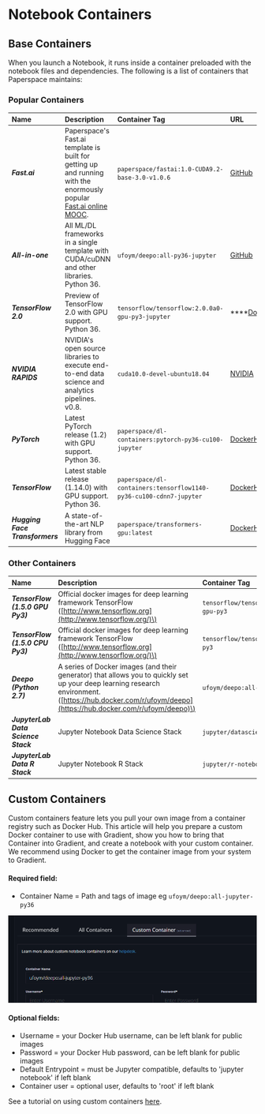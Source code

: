 # Notebook Containers

## Base Containers

When you launch a Notebook, it runs inside a container preloaded with the notebook files and dependencies.  The following is a list of containers that Paperspace maintains:

### Popular Containers

| Name | Description | Container Tag | URL |
| :--- | :--- | :--- | :--- |
| _**Fast.ai**_                | Paperspace's Fast.ai template is built for getting up and running with the enormously popular [Fast.ai online MOOC](http://www.fast.ai/).  | `paperspace/fastai:1.0-CUDA9.2-base-3.0-v1.0.6` | [GitHub](https://github.com/Paperspace/fastai-docker) |
| _**All-in-one**_ | All ML/DL frameworks in a single template with CUDA/cuDNN and other libraries. Python 36. | `ufoym/deepo:all-py36-jupyter` | [GitHub](https://github.com/ufoym/deepo) |
| _**TensorFlow 2.0**_ | Preview of TensorFlow 2.0 with GPU support. Python 36. | `tensorflow/tensorflow:2.0.0a0-gpu-py3-jupyter` | \*\*\*\*[DockerHub](https://hub.docker.com/r/tensorflow/tensorflow) |
| _**NVIDIA RAPIDS**_ | NVIDIA's open source libraries to execute end-to-end data science and analytics pipelines. v0.8. | `cuda10.0-devel-ubuntu18.04` |  [NVIDIA](https://hub.docker.com/r/rapidsai/rapidsai/tags) |
| _**PyTorch**_ | Latest PyTorch release \(1.2\) with GPU support. Python 36. | `paperspace/dl-containers:pytorch-py36-cu100-jupyter` | [DockerHub](https://hub.docker.com/r/pytorch/pytorch) |
| _**TensorFlow**_ | Latest stable release \(1.14.0\) with GPU support. Python 36. | `paperspace/dl-containers:tensorflow1140-py36-cu100-cdnn7-jupyter` | [DockerHub](https://hub.docker.com/r/tensorflow/tensorflow) |
| _**Hugging Face Transformers**_ | A state-of-the-art NLP library from Hugging Face | `paperspace/transformers-gpu:latest` | [DockerHub](https://hub.docker.com/r/paperspace/transformers-gpu) |

### Other Containers

| Name | Description | Container Tag | URL |
| :--- | :--- | :--- | :--- |
| _**TensorFlow \(1.5.0 GPU Py3\)**_ | Official docker images for deep learning framework TensorFlow \([http://www.tensorflow.org](http://www.tensorflow.org/)\) | `tensorflow/tensorflow:1.5.0-gpu-py3` | [DockerHub](https://hub.docker.com/r/tensorflow/tensorflow/) |
| _**TensorFlow \(1.5.0 CPU Py3\)**_ | Official docker images for deep learning framework TensorFlow \([http://www.tensorflow.org](http://www.tensorflow.org/)\) | `tensorflow/tensorflow:1.5.0-py3` | [DockerHub](https://hub.docker.com/r/tensorflow/tensorflow/) |
| _**Deepo \(Python 2.7\)**_ | A series of Docker images \(and their generator\) that allows you to quickly set up your deep learning research environment. \([https://hub.docker.com/r/ufoym/deepo](https://hub.docker.com/r/ufoym/deepo)\) | `ufoym/deepo:all-py27-jupyter` | [GitHub](https://github.com/ufoym/deepo) |
| _**JupyterLab Data Science Stack**_ | Jupyter Notebook Data Science Stack | `jupyter/datascience-notebook` | [DockerHub](https://hub.docker.com/r/jupyter/datascience-notebook/) |
| _**JupyterLab Data R Stack**_ | Jupyter Notebook R Stack | `jupyter/r-notebook` | [DockerHub](https://hub.docker.com/r/jupyter/r-notebook/) |

## Custom Containers

Custom containers feature lets you pull your own image from a container registry such as Docker Hub. This article will help you prepare a custom Docker container to use with Gradient, show you how to bring that Container into Gradient, and create a notebook with your custom container. We recommend using Docker to get the container image from your system to Gradient. 

#### Required field:

* Container Name = Path and tags of image eg `ufoym/deepo:all-jupyter-py36`

![](../../.gitbook/assets/image%20%2876%29.png)

#### Optional fields:

* Username = your Docker Hub username, can be left blank for public images
* Password = your Docker Hub password, can be left blank for public images
* Default Entrypoint = must be Jupyter compatible, defaults to 'jupyter notebook' if left blank
* Container user = optional user, defaults to 'root' if left blank

See a tutorial on using custom containers [here](building-a-custom-container.md).

